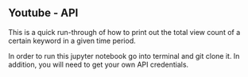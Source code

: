 ## Youtube - API
This is a quick run-through of how to print out the total view count of a certain keyword in a given time period.

In order to run this jupyter notebook go into terminal and git clone it. In addition, you will need to get your own API credentials.
